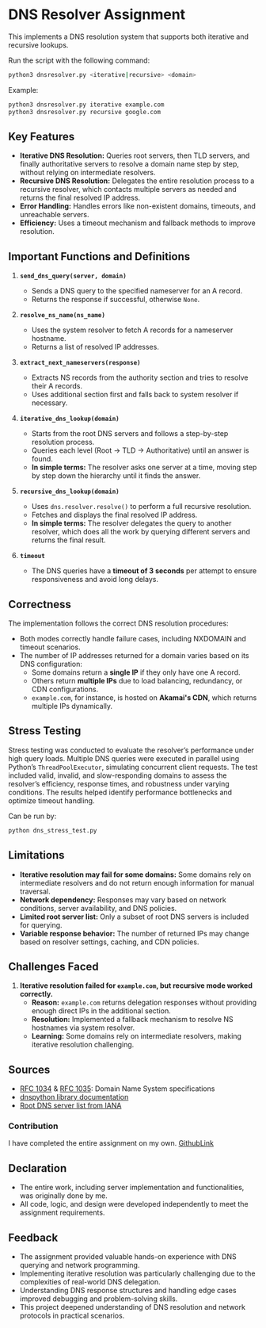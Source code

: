 # DNS Resolver Assignment   

This implements a DNS resolution system that supports both iterative and recursive lookups.

Run the script with the following command:

```bash
python3 dnsresolver.py <iterative|recursive> <domain>
```

Example:
```bash
python3 dnsresolver.py iterative example.com
python3 dnsresolver.py recursive google.com
```

## Key Features

- **Iterative DNS Resolution:** Queries root servers, then TLD servers, and finally authoritative servers to resolve a domain name step by step, without relying on intermediate resolvers.
- **Recursive DNS Resolution:** Delegates the entire resolution process to a recursive resolver, which contacts multiple servers as needed and returns the final resolved IP address.
- **Error Handling:** Handles errors like non-existent domains, timeouts, and unreachable servers.
- **Efficiency:** Uses a timeout mechanism and fallback methods to improve resolution.

## Important Functions and Definitions

1. **`send_dns_query(server, domain)`**
   - Sends a DNS query to the specified nameserver for an A record.
   - Returns the response if successful, otherwise `None`.

2. **`resolve_ns_name(ns_name)`**
   - Uses the system resolver to fetch A records for a nameserver hostname.
   - Returns a list of resolved IP addresses.

3. **`extract_next_nameservers(response)`**
   - Extracts NS records from the authority section and tries to resolve their A records.
   - Uses additional section first and falls back to system resolver if necessary.

4. **`iterative_dns_lookup(domain)`**
   - Starts from the root DNS servers and follows a step-by-step resolution process.
   - Queries each level (Root → TLD → Authoritative) until an answer is found.
   - **In simple terms:** The resolver asks one server at a time, moving step by step down the hierarchy until it finds the answer.

5. **`recursive_dns_lookup(domain)`**
   - Uses `dns.resolver.resolve()` to perform a full recursive resolution.
   - Fetches and displays the final resolved IP address.
   - **In simple terms:** The resolver delegates the query to another resolver, which does all the work by querying different servers and returns the final result.

6. **`timeout`**
    - The DNS queries have a **timeout of 3 seconds** per attempt to ensure responsiveness and avoid long delays.


## Correctness

The implementation follows the correct DNS resolution procedures:
- Both modes correctly handle failure cases, including NXDOMAIN and timeout scenarios.
- The number of IP addresses returned for a domain varies based on its DNS configuration:
  - Some domains return a **single IP** if they only have one A record.
  - Others return **multiple IPs** due to load balancing, redundancy, or CDN configurations.
  - `example.com`, for instance, is hosted on **Akamai's CDN**, which returns multiple IPs dynamically.

## Stress Testing

Stress testing was conducted to evaluate the resolver’s performance under high query loads. Multiple DNS queries were executed in parallel using Python’s `ThreadPoolExecutor`, simulating concurrent client requests. The test included valid, invalid, and slow-responding domains to assess the resolver’s efficiency, response times, and robustness under varying conditions. The results helped identify performance bottlenecks and optimize timeout handling.

Can be run by:
```bash
python dns_stress_test.py
```

## Limitations

- **Iterative resolution may fail for some domains:** Some domains rely on intermediate resolvers and do not return enough information for manual traversal.
- **Network dependency:** Responses may vary based on network conditions, server availability, and DNS policies.
- **Limited root server list:** Only a subset of root DNS servers is included for querying.
- **Variable response behavior:** The number of returned IPs may change based on resolver settings, caching, and CDN policies.

## Challenges Faced

1. **Iterative resolution failed for ****`example.com`****, but recursive mode worked correctly.**
   - **Reason:** `example.com` returns delegation responses without providing enough direct IPs in the additional section.
   - **Resolution:** Implemented a fallback mechanism to resolve NS hostnames via system resolver.
   - **Learning:** Some domains rely on intermediate resolvers, making iterative resolution challenging.

## Sources

- [RFC 1034](https://tools.ietf.org/html/rfc1034) & [RFC 1035](https://tools.ietf.org/html/rfc1035): Domain Name System specifications
- [dnspython library documentation](https://dnspython.readthedocs.io/)
- [Root DNS server list from IANA](https://www.iana.org/domains/root/servers)

### Contribution

I have completed the entire assignment on my own.
[GithubLink](https://github.com/ayuraj09/CS425_DNS_Resolution_Iter_rec_lookup)

## Declaration  
- The entire work, including server implementation and functionalities, was originally done by me.  
- All code, logic, and design were developed independently to meet the assignment requirements.  

## Feedback

- The assignment provided valuable hands-on experience with DNS querying and network programming.
- Implementing iterative resolution was particularly challenging due to the complexities of real-world DNS delegation.
- Understanding DNS response structures and handling edge cases improved debugging and problem-solving skills.
- This project deepened understanding of DNS resolution and network protocols in practical scenarios.

